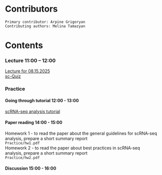   # Contributors
    Primary contributor: Arpine Grigoryan
    Contributing authors: Melina Tamazyan
  # Contents  
  ### Lecture 11:00 – 12:00
  [Lecture for 08.15.2025](https://docs.google.com/presentation/d/1y9dZdsu_vii38DSJbjHd1iSOuKEdmrO-/edit?usp=share_link&ouid=108169334741774870734&rtpof=true&sd=true) \
  [sc-Quiz](https://www.mentimeter.com/app/presentation/alkweigcfgxsvpukrcy8ii5z58v8j1y7/edit?question=kwmkxznzc2s7)
  
### Practice 
#### Going through tutorial 12:00 - 13:00

[scRNA-seq analysis tutorial](https://www.google.com/url?sa=t&source=web&rct=j&opi=89978449&url=https://satijalab.org/seurat/articles/pbmc3k_tutorial.html&ved=2ahUKEwiDvbTo5P-NAxWh7QIHHbXzI78QFnoECBUQAQ&usg=AOvVaw0IdDAx5dVzTG_RBzez-R1T)

#### Paper reading 14:00 - 15:00 

Homework 1 - to read the paper about the general guidelines for scRNA-seq analysis, prepare a short summary report \
 ``` Practice/hw1.pdf  ``` \
Homework 2 - to read the paper about best practices in scRNA-seq analysis, prepare a short summary report \
``` Practice/hw2.pdf ``` 

#### Discussion 15:00 - 16:00
